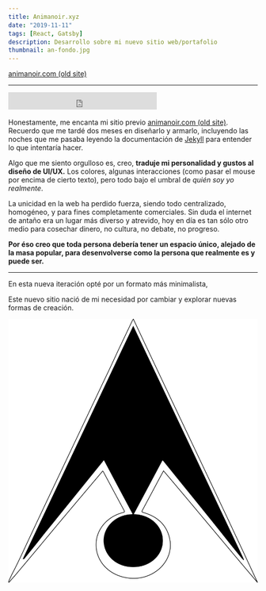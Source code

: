 ```yaml
---
title: Animanoir.xyz
date: "2019-11-11"
tags: [React, Gatsby]
description: Desarrollo sobre mi nuevo sitio web/portafolio
thumbnail: an-fondo.jpg
---
```


<div class='md-link'>

[animanoir.com (old site)](https://animanoir.com/)

</div>

<hr>

<iframe src="https://open.spotify.com/embed/track/0qN6EH6aJmGA7VBNfRufuE" width="300" height="35" frameborder="0" allowtransparency="true" allow="encrypted-media"></iframe>

Honestamente, me encanta mi sitio previo [animanoir.com (old site)](https://animanoir.com/). Recuerdo que me tardé dos meses en diseñarlo y armarlo, incluyendo las noches que me pasaba leyendo la documentación de [Jekyll](https://jekyllrb.com/) para entender lo que intentaría hacer.

Algo que me siento orgulloso es, creo, **traduje mi personalidad y gustos al diseño de UI/UX.** Los colores, algunas interacciones (como pasar el mouse por encima de cierto texto), pero todo bajo el umbral de _quién soy yo realmente_.

La unicidad en la web ha perdido fuerza, siendo todo centralizado, homogéneo, y para fines completamente comerciales. Sin duda el internet de antaño era un lugar más diverso y atrevido, hoy en día es tan sólo otro medio para cosechar dinero, no cultura, no debate, no progreso.

**Por éso creo que toda persona debería tener un espacio único, alejado de la masa popular, para desenvolverse como la persona que realmente es y puede ser.**

<hr>

En esta nueva iteración opté por un formato más minimalista,

Este nuevo sitio nació de mi necesidad por cambiar y explorar nuevas formas de creación.

<center>
  <img class="post__img" src="logo-animanoir.svg" alt="Animanoir Óscar A. Montiel" />
</center>
